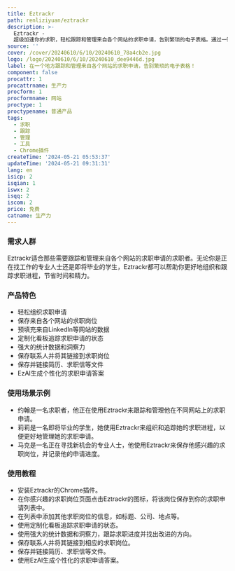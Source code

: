 ```yaml
---
title: Eztrackr
path: renliziyuan/eztrackr
description: >-
  Eztrackr -
  超级加速你的求职，轻松跟踪和管理来自各个网站的求职申请，告别繁琐的电子表格。通过一键操作轻松保存LinkedIn、Indeed、Lever等流行平台的求职岗位。将求职岗位的URL、标题、公司、地点等信息保存在一个方便的地方。预填充来自LinkedIn等求职网站的数据，让你的求职流程更加轻松。定制化看板追踪求职申请的状态。强大的统计数据和有价值的洞察力，帮助你跟踪进度并找出改进的方向。保存联系人并将其链接到你的求职岗位。保存简历、求职信等文件并将其链接到你的求职岗位。引入EzAI，你的求职伴侣，生成个性化的求职申请答案。安装Eztrackr的Chrome插件，发掘求职搜索的全部潜力。
source: ''
cover: /cover/20240610/6/10/20240610_78a4cb2e.jpg
logo: /logo/20240610/6/10/20240610_dee9446d.jpg
label: 在一个地方跟踪和管理来自各个网站的求职申请，告别繁琐的电子表格！
component: false
procattr: 1
procattrname: 生产力
procform: 1
procformname: 网站
proctype: 1
proctypename: 普通产品
tags:
  - 求职
  - 跟踪
  - 管理
  - 工具
  - Chrome插件
createTime: '2024-05-21 05:53:37'
updateTime: '2024-05-21 09:31:31'
lang: en
isicp: 2
isqian: 1
iswx: 2
isqq: 2
iscom: 2
price: 免费
catname: 生产力
---
```




### 需求人群
Eztrackr适合那些需要跟踪和管理来自各个网站的求职申请的求职者。无论你是正在找工作的专业人士还是即将毕业的学生，Eztrackr都可以帮助你更好地组织和跟踪求职进程，节省时间和精力。

### 产品特色
* 轻松组织求职申请
* 保存来自各个网站的求职岗位
* 预填充来自LinkedIn等网站的数据
* 定制化看板追踪求职申请的状态
* 强大的统计数据和洞察力
* 保存联系人并将其链接到求职岗位
* 保存并链接简历、求职信等文件
* EzAI生成个性化的求职申请答案

### 使用场景示例
* 约翰是一名求职者，他正在使用Eztrackr来跟踪和管理他在不同网站上的求职申请。
* 莉莉是一名即将毕业的学生，她使用Eztrackr来组织和追踪她的求职进程，以便更好地管理她的求职申请。
* 马克是一名正在寻找新机会的专业人士，他使用Eztrackr来保存他感兴趣的求职岗位，并记录他的申请进度。

### 使用教程
* 安装Eztrackr的Chrome插件。
* 在你感兴趣的求职岗位页面点击Eztrackr的图标，将该岗位保存到你的求职申请列表中。
* 在列表中添加其他求职岗位的信息，如标题、公司、地点等。
* 使用定制化看板追踪求职申请的状态。
* 使用强大的统计数据和洞察力，跟踪求职进度并找出改进的方向。
* 保存联系人并将其链接到相应的求职岗位。
* 保存并链接简历、求职信等文件。
* 使用EzAI生成个性化的求职申请答案。

  
